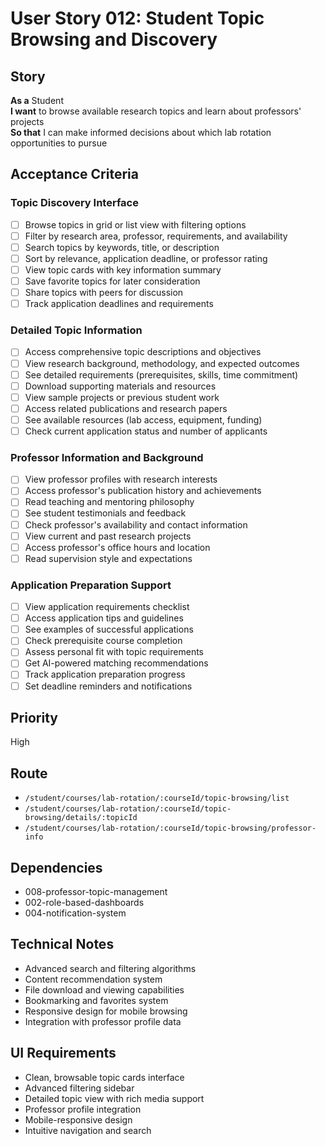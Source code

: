 # User Story 012: Student Topic Browsing and Discovery

## Story
**As a** Student  
**I want** to browse available research topics and learn about professors' projects  
**So that** I can make informed decisions about which lab rotation opportunities to pursue

## Acceptance Criteria

### Topic Discovery Interface
- [ ] Browse topics in grid or list view with filtering options
- [ ] Filter by research area, professor, requirements, and availability
- [ ] Search topics by keywords, title, or description
- [ ] Sort by relevance, application deadline, or professor rating
- [ ] View topic cards with key information summary
- [ ] Save favorite topics for later consideration
- [ ] Share topics with peers for discussion
- [ ] Track application deadlines and requirements

### Detailed Topic Information
- [ ] Access comprehensive topic descriptions and objectives
- [ ] View research background, methodology, and expected outcomes
- [ ] See detailed requirements (prerequisites, skills, time commitment)
- [ ] Download supporting materials and resources
- [ ] View sample projects or previous student work
- [ ] Access related publications and research papers
- [ ] See available resources (lab access, equipment, funding)
- [ ] Check current application status and number of applicants

### Professor Information and Background
- [ ] View professor profiles with research interests
- [ ] Access professor's publication history and achievements
- [ ] Read teaching and mentoring philosophy
- [ ] See student testimonials and feedback
- [ ] Check professor's availability and contact information
- [ ] View current and past research projects
- [ ] Access professor's office hours and location
- [ ] Read supervision style and expectations

### Application Preparation Support
- [ ] View application requirements checklist
- [ ] Access application tips and guidelines
- [ ] See examples of successful applications
- [ ] Check prerequisite course completion
- [ ] Assess personal fit with topic requirements
- [ ] Get AI-powered matching recommendations
- [ ] Track application preparation progress
- [ ] Set deadline reminders and notifications

## Priority
High

## Route
- `/student/courses/lab-rotation/:courseId/topic-browsing/list`
- `/student/courses/lab-rotation/:courseId/topic-browsing/details/:topicId`
- `/student/courses/lab-rotation/:courseId/topic-browsing/professor-info`

## Dependencies
- 008-professor-topic-management
- 002-role-based-dashboards
- 004-notification-system

## Technical Notes
- Advanced search and filtering algorithms
- Content recommendation system
- File download and viewing capabilities
- Bookmarking and favorites system
- Responsive design for mobile browsing
- Integration with professor profile data

## UI Requirements
- Clean, browsable topic cards interface
- Advanced filtering sidebar
- Detailed topic view with rich media support
- Professor profile integration
- Mobile-responsive design
- Intuitive navigation and search